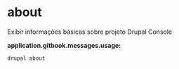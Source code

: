# about
Exibir informações básicas sobre projeto Drupal Console

**application.gitbook.messages.usage:**
```
drupal about
```
